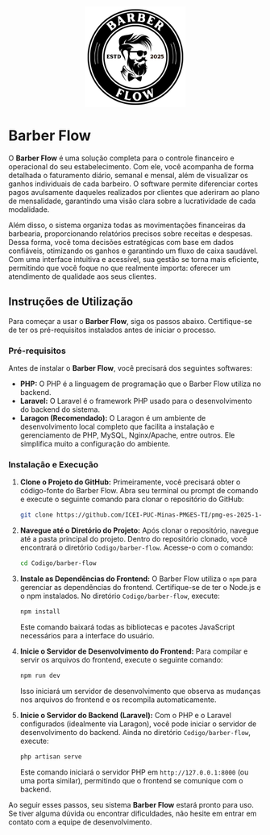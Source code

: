 <img src="public/images/logo2.png" alt="Descrição da Imagem" width="200" height="200" style="display: block; margin: 0 auto;">

# Barber Flow
O **Barber Flow** é uma solução completa para o controle financeiro e operacional do seu estabelecimento. Com ele, você acompanha de forma detalhada o faturamento diário, semanal e mensal, além de visualizar os ganhos individuais de cada barbeiro. O software permite diferenciar cortes pagos avulsamente daqueles realizados por clientes que aderiram ao plano de mensalidade, garantindo uma visão clara sobre a lucratividade de cada modalidade.  

Além disso, o sistema organiza todas as movimentações financeiras da barbearia, proporcionando relatórios precisos sobre receitas e despesas. Dessa forma, você toma decisões estratégicas com base em dados confiáveis, otimizando os ganhos e garantindo um fluxo de caixa saudável. Com uma interface intuitiva e acessível, sua gestão se torna mais eficiente, permitindo que você foque no que realmente importa: oferecer um atendimento de qualidade aos seus clientes.

## Instruções de Utilização

Para começar a usar o **Barber Flow**, siga os passos abaixo. Certifique-se de ter os pré-requisitos instalados antes de iniciar o processo.

### Pré-requisitos

Antes de instalar o **Barber Flow**, você precisará dos seguintes softwares:

* **PHP:** O PHP é a linguagem de programação que o Barber Flow utiliza no backend.
* **Laravel:** O Laravel é o framework PHP usado para o desenvolvimento do backend do sistema.
* **Laragon (Recomendado):** O Laragon é um ambiente de desenvolvimento local completo que facilita a instalação e gerenciamento de PHP, MySQL, Nginx/Apache, entre outros. Ele simplifica muito a configuração do ambiente.

### Instalação e Execução

1.  **Clone o Projeto do GitHub:**
    Primeiramente, você precisará obter o código-fonte do Barber Flow. Abra seu terminal ou prompt de comando e execute o seguinte comando para clonar o repositório do GitHub:

    ```bash
    git clone https://github.com/ICEI-PUC-Minas-PMGES-TI/pmg-es-2025-1-ti3-9577100-barber-flow.git
    ```

2.  **Navegue até o Diretório do Projeto:**
    Após clonar o repositório, navegue até a pasta principal do projeto. Dentro do repositório clonado, você encontrará o diretório `Codigo/barber-flow`. Acesse-o com o comando:

    ```bash
    cd Codigo/barber-flow
    ```

3.  **Instale as Dependências do Frontend:**
    O Barber Flow utiliza o `npm` para gerenciar as dependências do frontend. Certifique-se de ter o Node.js e o npm instalados. No diretório `Codigo/barber-flow`, execute:

    ```bash
    npm install
    ```
    Este comando baixará todas as bibliotecas e pacotes JavaScript necessários para a interface do usuário.

4.  **Inicie o Servidor de Desenvolvimento do Frontend:**
    Para compilar e servir os arquivos do frontend, execute o seguinte comando:

    ```bash
    npm run dev
    ```
    Isso iniciará um servidor de desenvolvimento que observa as mudanças nos arquivos do frontend e os recompila automaticamente.

5.  **Inicie o Servidor do Backend (Laravel):**
    Com o PHP e o Laravel configurados (idealmente via Laragon), você pode iniciar o servidor de desenvolvimento do backend. Ainda no diretório `Codigo/barber-flow`, execute:

    ```bash
    php artisan serve
    ```
    Este comando iniciará o servidor PHP em `http://127.0.0.1:8000` (ou uma porta similar), permitindo que o frontend se comunique com o backend.

Ao seguir esses passos, seu sistema **Barber Flow** estará pronto para uso. Se tiver alguma dúvida ou encontrar dificuldades, não hesite em entrar em contato com a equipe de desenvolvimento.
